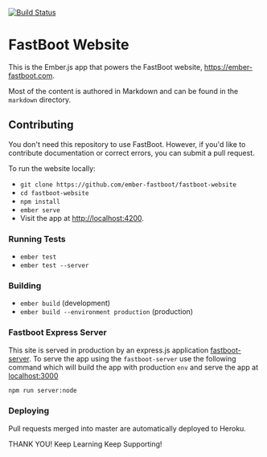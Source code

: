 [![Build Status](https://travis-ci.org/ember-fastboot/fastboot-website.svg?branch=master)](https://travis-ci.org/ember-fastboot/fastboot-website)

# FastBoot Website

This is the Ember.js app that powers the FastBoot website, <https://ember-fastboot.com>.

Most of the content is authored in Markdown and can be found in the `markdown` directory.

## Contributing

You don't need this repository to use FastBoot. However, if you'd like to contribute documentation or correct errors, you can submit a pull request.

To run the website locally:

- `git clone https://github.com/ember-fastboot/fastboot-website`
- `cd fastboot-website`
- `npm install`
- `ember serve`
- Visit the app at <http://localhost:4200>.

### Running Tests

* `ember test`
* `ember test --server`

### Building

* `ember build` (development)
* `ember build --environment production` (production)

### Fastboot Express Server

This site is served in production by an express.js application
[fastboot-server](https://github.com/ember-fastboot/fastboot-website/blob/master/fastboot-server.js). To serve the app using the `fastboot-server` use the following command which will
build the app with production `env` and serve the app at [localhost:3000](http://localhost:300)

```sh
npm run server:node
```

### Deploying

Pull requests merged into master are automatically deployed to Heroku.

THANK YOU!
Keep Learning Keep Supporting!

